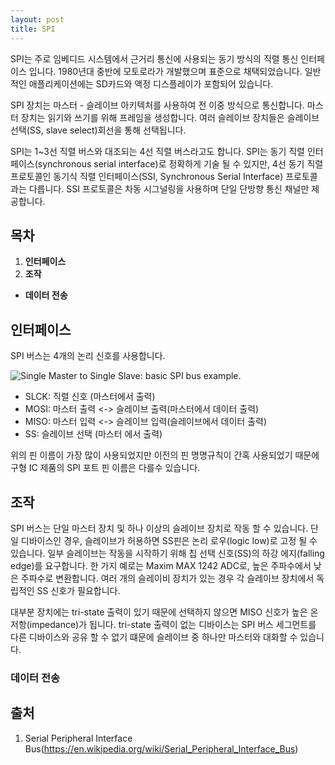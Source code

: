 ```yaml
---
layout: post
title: SPI
---
```


  SPI는 주로 임베디드 시스템에서 근거리 통신에 사용되는 동기 방식의 직렬 통신 인터페이스 입니다. 1980년대 중반에 모토로라가 개발했으며 표준으로 채택되었습니다. 일반적인 애플리케이션에는 SD카드와 액정 디스플레이가 포함되어 있습니다. 

  SPI 장치는 마스터 - 슬레이브 아키텍처를 사용하여 전 이중 방식으로 통신합니다. 마스터 장치는 읽기와 쓰기를 위해 프레임을 생성합니다. 여러 슬레이브 장치들은 슬레이브 선택(SS, slave select)회선을 통해 선택됩니다.

  SPI는 1~3선 직렬 버스와 대조되는 4선 직렬 버스라고도 합니다. SPI는 동기 직렬 인터페이스(synchronous serial interface)로 정확하게 기술 될 수 있지만, 4선 동기 직렬 프로토콜인 동기식 직렬 인터페이스(SSI, Synchronous Serial Interface) 프로토콜과는 다릅니다. SSI 프로토콜은 차동 시그널링을 사용하며 단일 단방향 통신 채널만 제공합니다.

## 목차
  1. __인터페이스__  
  2. __조작__
   - __데이터 전송__


## 인터페이스

  SPI 버스는 4개의 논리 신호를 사용합니다. 
  
  ![Single Master to Single Slave: basic SPI bus example.](https://upload.wikimedia.org/wikipedia/commons/thumb/e/ed/SPI_single_slave.svg/350px-SPI_single_slave.svg.png)
  
  - SLCK: 직렬 신호 (마스터에서 출력)
  - MOSI: 마스터 출력 &lt;-&gt; 슬레이브 출력(마스터에서 데이터 출력)
  - MISO: 마스터 입력 &lt;-&gt; 슬레이브 입력(슬레이브에서 데이터 출력)
  - SS: 슬레이브 선택 (마스터 에서 출력)

  위의 핀 이름이 가장 많이 사용되었지만 이전의 핀 명명규칙이 간혹 사용되었기 때문에 구형 IC 제품의 SPI 포트 핀 이름은 다를수 있습니다.

## 조작
  SPI 버스는 단일 마스터 장치 및 하나 이상의 슬레이브 장치로 작동 할 수 있습니다. 단일 디바이스인 경우, 슬레이브가 허용하면 SS핀은 논리 로우(logic low)로 고정 될 수 있습니다. 일부 슬레이브는 작동을 시작하기 위해 칩 선택 신호(SS)의 하강 에지(falling edge)를 요구합니다. 한 가지 예로는 Maxim MAX 1242 ADC로, 높은 주파수에서 낮은 주파수로 변환합니다. 여러 개의 슬레이비 장치가 있는 경우 각 슬레이브 장치에서 독립적인 SS 신호가 필요합니다.

  대부분 장치에는 tri-state 출력이 있기 때문에  선택하지 않으면 MISO 신호가 높은 온저항(impedance)가 됩니다. tri-state 출력이 없는 디바이스는 SPI 버스 세그먼트를 다른 디바이스와 공유 할 수 없기 떄문에 슬레이브 중 하나만 마스터와 대화할 수 있습니다.

### 데이터 전송

## 출처
  1. Serial Peripheral Interface Bus(<https://en.wikipedia.org/wiki/Serial_Peripheral_Interface_Bus>)

